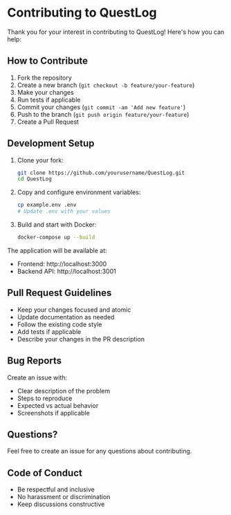 # Contributing to QuestLog

Thank you for your interest in contributing to QuestLog! Here's how you can help:

## How to Contribute

1. Fork the repository
2. Create a new branch (`git checkout -b feature/your-feature`)
3. Make your changes
4. Run tests if applicable
5. Commit your changes (`git commit -am 'Add new feature'`)
6. Push to the branch (`git push origin feature/your-feature`)
7. Create a Pull Request

## Development Setup

1. Clone your fork:
   ```bash
   git clone https://github.com/yourusername/QuestLog.git
   cd QuestLog
   ```
2. Copy and configure environment variables:
   ```bash
   cp example.env .env
   # Update .env with your values
   ```
3. Build and start with Docker:
   ```bash
   docker-compose up --build
   ```

The application will be available at:
- Frontend: http://localhost:3000
- Backend API: http://localhost:3001

## Pull Request Guidelines

- Keep your changes focused and atomic
- Update documentation as needed
- Follow the existing code style
- Add tests if applicable
- Describe your changes in the PR description

## Bug Reports

Create an issue with:
- Clear description of the problem
- Steps to reproduce
- Expected vs actual behavior
- Screenshots if applicable

## Questions?

Feel free to create an issue for any questions about contributing.

## Code of Conduct

- Be respectful and inclusive
- No harassment or discrimination
- Keep discussions constructive

